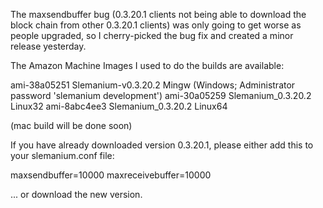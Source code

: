 The maxsendbuffer bug (0.3.20.1 clients not being able to download the block chain from other 0.3.20.1 clients) was only going to get
worse as people upgraded, so I cherry-picked the bug fix and created a minor release yesterday.

The Amazon Machine Images I used to do the builds are available:

  ami-38a05251   Slemanium-v0.3.20.2 Mingw    (Windows; Administrator password 'slemanium development')
  ami-30a05259   Slemanium_0.3.20.2 Linux32
  ami-8abc4ee3   Slemanium_0.3.20.2 Linux64

(mac build will be done soon)

If you have already downloaded version 0.3.20.1, please either add this to your slemanium.conf file:

  maxsendbuffer=10000
  maxreceivebuffer=10000

... or download the new version.
